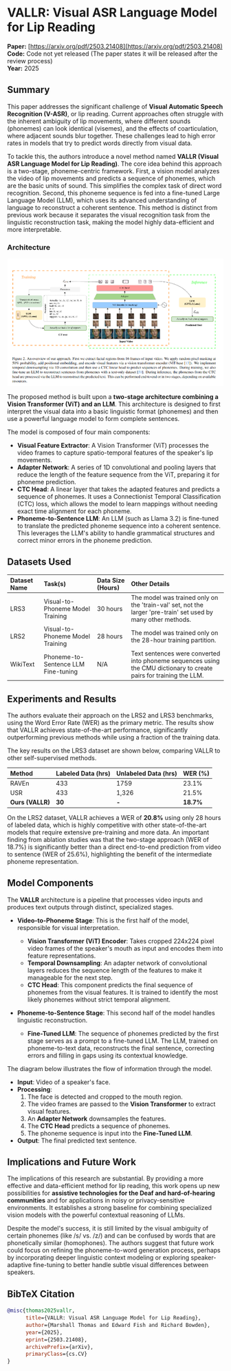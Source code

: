 # VALLR: Visual ASR Language Model for Lip Reading

**Paper:** [https://arxiv.org/pdf/2503.21408](https://arxiv.org/pdf/2503.21408)  
**Code:** Code not yet released (The paper states it will be released after the review process)  
**Year:** 2025

## Summary

This paper addresses the significant challenge of **Visual Automatic Speech Recognition (V-ASR)**, or lip reading. Current approaches often struggle with the inherent ambiguity of lip movements, where different sounds (phonemes) can look identical (visemes), and the effects of coarticulation, where adjacent sounds blur together. These challenges lead to high error rates in models that try to predict words directly from visual data.

To tackle this, the authors introduce a novel method named **VALLR (Visual ASR Language Model for Lip Reading)**. The core idea behind this approach is a two-stage, phoneme-centric framework. First, a vision model analyzes the video of lip movements and predicts a sequence of phonemes, which are the basic units of sound. This simplifies the complex task of direct word recognition. Second, this phoneme sequence is fed into a fine-tuned Large Language Model (LLM), which uses its advanced understanding of language to reconstruct a coherent sentence. This method is distinct from previous work because it separates the visual recognition task from the linguistic reconstruction task, making the model highly data-efficient and more interpretable.

### Architecture
![VALLR](./vallr_d.png)

The proposed method is built upon a **two-stage architecture combining a Vision Transformer (ViT) and an LLM**. This architecture is designed to first interpret the visual data into a basic linguistic format (phonemes) and then use a powerful language model to form complete sentences.

The model is composed of four main components:
*   **Visual Feature Extractor**: A Vision Transformer (ViT) processes the video frames to capture spatio-temporal features of the speaker's lip movements.
*   **Adapter Network**: A series of 1D convolutional and pooling layers that reduce the length of the feature sequence from the ViT, preparing it for phoneme prediction.
*   **CTC Head**: A linear layer that takes the adapted features and predicts a sequence of phonemes. It uses a Connectionist Temporal Classification (CTC) loss, which allows the model to learn mappings without needing exact time alignment for each phoneme.
*   **Phoneme-to-Sentence LLM**: An LLM (such as Llama 3.2) is fine-tuned to translate the predicted phoneme sequence into a coherent sentence. This leverages the LLM's ability to handle grammatical structures and correct minor errors in the phoneme prediction.

## Datasets Used

| Dataset Name | Task(s) | Data Size (Hours) | Other Details |
| :--- | :--- | :--- | :--- |
| LRS3 | Visual-to-Phoneme Model Training | 30 hours | The model was trained only on the 'train-val' set, not the larger 'pre-train' set used by many other methods. |
| LRS2 | Visual-to-Phoneme Model Training | 28 hours | The model was trained only on the 28-hour training partition. |
| WikiText | Phoneme-to-Sentence LLM Fine-tuning | N/A | Text sentences were converted into phoneme sequences using the CMU dictionary to create pairs for training the LLM. |

## Experiments and Results

The authors evaluate their approach on the LRS2 and LRS3 benchmarks, using the Word Error Rate (WER) as the primary metric. The results show that VALLR achieves state-of-the-art performance, significantly outperforming previous methods while using a fraction of the training data.

The key results on the LRS3 dataset are shown below, comparing VALLR to other self-supervised methods.

| Method | Labeled Data (hrs) | Unlabeled Data (hrs) | WER (%) |
| :--- | :--- | :--- | :--- |
| RAVEn | 433 | 1759 | 23.1% |
| USR | 433 | 1,326 | 21.5% |
| **Ours (VALLR)** | **30** | **-** | **18.7%** |

On the LRS2 dataset, VALLR achieves a WER of **20.8%** using only 28 hours of labeled data, which is highly competitive with other state-of-the-art models that require extensive pre-training and more data. An important finding from ablation studies was that the two-stage approach (WER of 18.7%) is significantly better than a direct end-to-end prediction from video to sentence (WER of 25.6%), highlighting the benefit of the intermediate phoneme representation.

## Model Components

The **VALLR** architecture is a pipeline that processes video inputs and produces text outputs through distinct, specialized stages.

-   **Video-to-Phoneme Stage**: This is the first half of the model, responsible for visual interpretation.
    -   **Vision Transformer (ViT) Encoder**: Takes cropped 224x224 pixel video frames of the speaker's mouth as input and encodes them into feature representations.
    -   **Temporal Downsampling**: An adapter network of convolutional layers reduces the sequence length of the features to make it manageable for the next step.
    -   **CTC Head**: This component predicts the final sequence of phonemes from the visual features. It is trained to identify the most likely phonemes without strict temporal alignment.

-   **Phoneme-to-Sentence Stage**: This second half of the model handles linguistic reconstruction.
    -   **Fine-Tuned LLM**: The sequence of phonemes predicted by the first stage serves as a prompt to a fine-tuned LLM. The LLM, trained on phoneme-to-text data, reconstructs the final sentence, correcting errors and filling in gaps using its contextual knowledge.

The diagram below illustrates the flow of information through the model.

*   **Input**: Video of a speaker's face.
*   **Processing**:
    1.  The face is detected and cropped to the mouth region.
    2.  The video frames are passed to the **Vision Transformer** to extract visual features.
    3.  An **Adapter Network** downsamples the features.
    4.  The **CTC Head** predicts a sequence of phonemes.
    5.  The phoneme sequence is input into the **Fine-Tuned LLM**.
*   **Output**: The final predicted text sentence.

## Implications and Future Work

The implications of this research are substantial. By providing a more effective and data-efficient method for lip reading, this work opens up new possibilities for **assistive technologies for the Deaf and hard-of-hearing communities** and for applications in noisy or privacy-sensitive environments. It establishes a strong baseline for combining specialized vision models with the powerful contextual reasoning of LLMs.

Despite the model's success, it is still limited by the visual ambiguity of certain phonemes (like /s/ vs. /z/) and can be confused by words that are phonetically similar (homophones). The authors suggest that future work could focus on refining the phoneme-to-word generation process, perhaps by incorporating deeper linguistic context modeling or exploring speaker-adaptive fine-tuning to better handle subtle visual differences between speakers.

## BibTeX Citation
```bibtex
@misc{thomas2025vallr,
      title={VALLR: Visual ASR Language Model for Lip Reading}, 
      author={Marshall Thomas and Edward Fish and Richard Bowden},
      year={2025},
      eprint={2503.21408},
      archivePrefix={arXiv},
      primaryClass={cs.CV}
}
```
